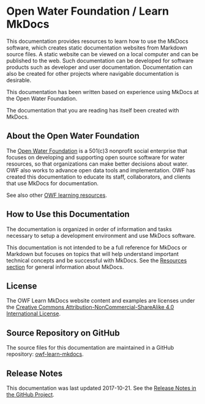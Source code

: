# Open Water Foundation / Learn MkDocs #

This documentation provides resources to learn how to use the MkDocs software,
which creates static documentation websites from Markdown source files.
A static website can be viewed on a local computer and can be published to the web.
Such documentation can be developed for software products such as developer and user documentation.
Documentation can also be created for other projects where navigable documentation is desirable.

This documentation has been written based on experience using MkDocs at the Open Water Foundation.

The documentation that you are reading has itself been created with MkDocs.

## About the Open Water Foundation ##

The [Open Water Foundation](http://openwaterfoundation.org) is a 501(c)3 nonprofit social enterprise that focuses
on developing and supporting open source software for water resources, so that organizations can make better decisions about water.
OWF also works to advance open data tools and implementation.
OWF has created this documentation to educate its staff, collaborators, and clients that use MkDocs for documentation.

See also other [OWF learning resources](http://learn.openwaterfoundation.org).

## How to Use this Documentation ##

The documentation is organized in order of information and tasks necessary to setup a development environment and
use MkDocs software.

This documentation is not intended to be a full reference for MkDocs or Markdown but focuses on topics that
will help understand important technical concepts and be successful with MkDocs.
See the [Resources section](resources.md) for general information about MkDocs.

## License ##

The OWF Learn MkDocs website content and examples are licenses under the
[Creative Commons Attribution-NonCommercial-ShareAlike 4.0 International License](https://creativecommons.org/licenses/by-nc-sa/4.0).

## Source Repository on GitHub ##

The source files for this documentation are maintained in a GitHub repository:  [owf-learn-mkdocs](https://github.com/OpenWaterFoundation/owf-learn-mkdocs).

## Release Notes ##

This documentation was last updated 2017-10-21.
See the [Release Notes in the GitHub Project](https://github.com/OpenWaterFoundation/owf-learn-mkdocs#release-notes).
